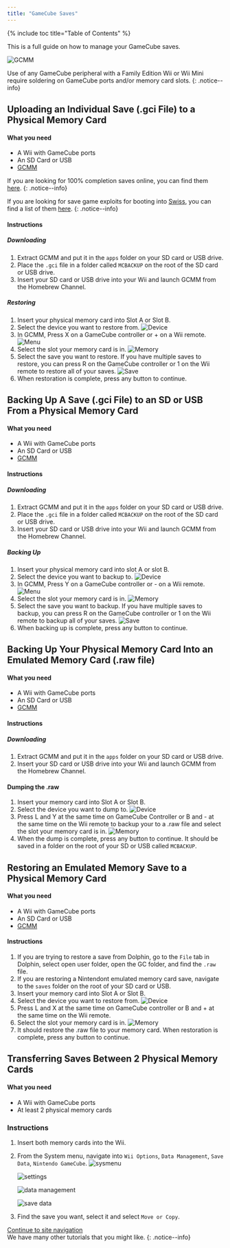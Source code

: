 ```yaml
---
title: "GameCube Saves"
---
```


{% include toc title="Table of Contents" %}

This is a full guide on how to manage your GameCube saves.

![GCMM](/images/gcsaves/gcmm.png)

Use of any GameCube peripheral with a Family Edition Wii or Wii Mini require soldering on GameCube ports and/or memory card slots.
{: .notice--info}

## Uploading an Individual Save (.gci File) to a Physical Memory Card

#### What you need

* A Wii with GameCube ports
* An SD Card or USB
* [GCMM](https://oscwii.org/library/app/gcmm)

If you are looking for 100% completion saves online, you can find them [here](https://gamefaqs.gamespot.com/).
{: .notice--info}

If you are looking for save game exploits for booting into [Swiss](https://github.com/emukidid/swiss-gc/releases), you can find a list of them [here](https://www.gc-forever.com/wiki/index.php?title=Booting_homebrew#Game_Save_Exploits).
{: .notice--info}

#### Instructions

##### Downloading

1. Extract GCMM and put it in the `apps` folder on your SD card or USB drive.
1. Place the `.gci` file in a folder called `MCBACKUP` on the root of the SD card or USB drive.
1. Insert your SD card or USB drive into your Wii and launch GCMM from the Homebrew Channel.

##### Restoring

1. Insert your physical memory card into Slot A or Slot B.
1. Select the device you want to restore from.
    ![Device](/images/gcsaves/gcmm-select-device.jpg)
1. In GCMM, Press X on a GameCube controller or + on a Wii remote.
    ![Menu](/images/gcsaves/gcmm-menu.jpg)
1. Select the slot your memory card is in.
    ![Memory](/images/gcsaves/gcmm-mem-select.jpg)
1. Select the save you want to restore. If you have multiple saves to restore, you can press R on the GameCube controller or 1 on the Wii remote to restore all of your saves.
    ![Save](/images/gcsaves/gcmm-select-save.jpg)
1. When restoration is complete, press any button to continue.

## Backing Up A Save (.gci File) to an SD or USB From a Physical Memory Card

#### What you need

* A Wii with GameCube ports
* An SD Card or USB
* [GCMM](https://oscwii.org/library/app/gcmm)

#### Instructions

##### Downloading

1. Extract GCMM and put it in the `apps` folder on your SD card or USB drive.
1. Place the `.gci` file in a folder called `MCBACKUP` on the root of the SD card or USB drive.
1. Insert your SD card or USB drive into your Wii and launch GCMM from the Homebrew Channel.

##### Backing Up

1. Insert your physical memory card into slot A or slot B.
1. Select the device you want to backup to.
    ![Device](/images/gcsaves/gcmm-select-device.jpg)
1. In GCMM, Press Y on a GameCube controller or - on a Wii remote.
    ![Menu](/images/gcsaves/gcmm-menu.jpg)
1. Select the slot your memory card is in.
    ![Memory](/images/gcsaves/gcmm-mem-select.jpg)
1. Select the save you want to backup. If you have multiple saves to backup, you can press R on the GameCube controller or 1 on the Wii remote to backup all of your saves.
    ![Save](/images/gcsaves/gcmm-select-save.jpg)
1. When backing up is complete, press any button to continue.

## Backing Up Your Physical Memory Card Into an Emulated Memory Card (.raw file)

#### What you need

* A Wii with GameCube ports
* An SD Card or USB
* [GCMM](https://oscwii.org/library/app/gcmm)

#### Instructions

##### Downloading

1. Extract GCMM and put it in the `apps` folder on your SD card or USB drive.
1. Insert your SD card or USB drive into your Wii and launch GCMM from the Homebrew Channel.

#### Dumping the .raw

1. Insert your memory card into Slot A or Slot B.
1. Select the device you want to dump to.
    ![Device](/images/gcsaves/gcmm-select-device.jpg)
1. Press L and Y at the same time on GameCube Controller or B and - at the same time on the Wii remote to backup your to a .raw file and select the slot your memory card is in.
    ![Memory](/images/gcsaves/gcmm-mem-select.jpg)
1. When the dump is complete, press any button to continue. It should be saved in a folder on the root of your SD or USB called `MCBACKUP`.

## Restoring an Emulated Memory Save to a Physical Memory Card

#### What you need

* A Wii with GameCube ports
* An SD Card or USB
* [GCMM](https://oscwii.org/library/app/gcmm)

#### Instructions

1. If you are trying to restore a save from Dolphin, go to the `File` tab in Dolphin, select open user folder, open the GC folder, and find the `.raw` file.
1. If you are restoring a Nintendont emulated memory card save, navigate to the `saves` folder on the root of your SD card or USB.
1. Insert your memory card into Slot A or Slot B.
1. Select the device you want to restore from.
    ![Device](/images/gcsaves/gcmm-select-device.jpg)
1. Press L and X at the same time on GameCube controller or B and + at the same time on the Wii remote.
1. Select the slot your memory card is in.
    ![Memory](/images/gcsaves/gcmm-mem-select.jpg)
1. It should restore the .raw file to your memory card. When restoration is complete, press any button to continue.

## Transferring Saves Between 2 Physical Memory Cards

#### What you need

* A Wii with GameCube ports
* At least 2 physical memory cards

### Instructions

1. Insert both memory cards into the Wii.
1. From the System menu, navigate into `Wii Options`, `Data Management`, `Save Data`, `Nintendo GameCube`.
    ![sysmenu](/images/gcsaves/sysmenu.jpg) <br>

    ![settings](/images/gcsaves/settings.jpg) <br>

    ![data management](/images/gcsaves/data-management.jpg) <br>

    ![save data](/images/gcsaves/save-data.jpg)

1. Find the save you want, select it and select `Move or Copy`.

[Continue to site navigation](site-navigation)<br>
We have many other tutorials that you might like.
{: .notice--info}
